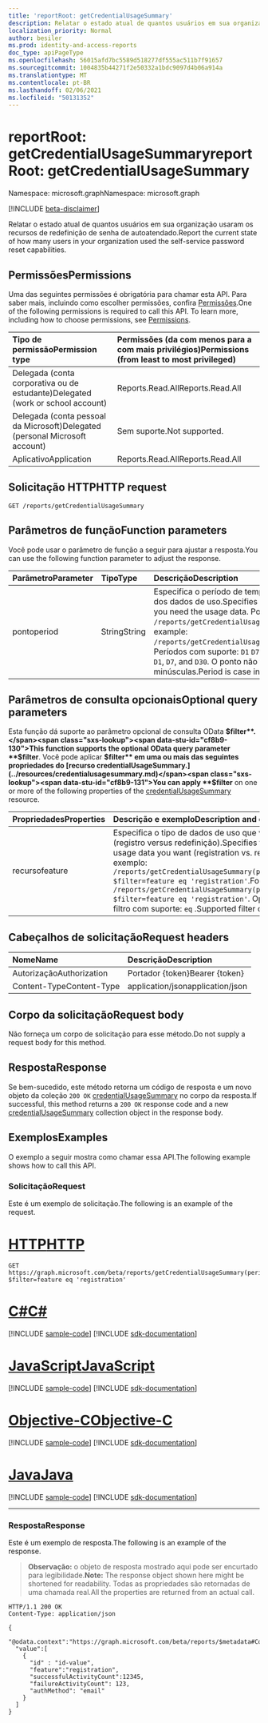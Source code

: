 ```yaml
---
title: 'reportRoot: getCredentialUsageSummary'
description: Relatar o estado atual de quantos usuários em sua organização estão usando recursos de redefinição de senha de autoatendado.
localization_priority: Normal
author: besiler
ms.prod: identity-and-access-reports
doc_type: apiPageType
ms.openlocfilehash: 56015afd7bc5589d518277df555ac511b7f91657
ms.sourcegitcommit: 1004835b44271f2e50332a1bdc9097d4b06a914a
ms.translationtype: MT
ms.contentlocale: pt-BR
ms.lasthandoff: 02/06/2021
ms.locfileid: "50131352"
---
```

# <a name="reportroot-getcredentialusagesummary"></a><span data-ttu-id="cf8b9-103">reportRoot: getCredentialUsageSummary</span><span class="sxs-lookup"><span data-stu-id="cf8b9-103">reportRoot: getCredentialUsageSummary</span></span>

<span data-ttu-id="cf8b9-104">Namespace: microsoft.graph</span><span class="sxs-lookup"><span data-stu-id="cf8b9-104">Namespace: microsoft.graph</span></span>

[!INCLUDE [beta-disclaimer](../../includes/beta-disclaimer.md)]

<span data-ttu-id="cf8b9-105">Relatar o estado atual de quantos usuários em sua organização usaram os recursos de redefinição de senha de autoatendado.</span><span class="sxs-lookup"><span data-stu-id="cf8b9-105">Report the current state of how many users in your organization used the self-service password reset capabilities.</span></span>

## <a name="permissions"></a><span data-ttu-id="cf8b9-106">Permissões</span><span class="sxs-lookup"><span data-stu-id="cf8b9-106">Permissions</span></span>

<span data-ttu-id="cf8b9-p101">Uma das seguintes permissões é obrigatória para chamar esta API. Para saber mais, incluindo como escolher permissões, confira [Permissões](/graph/permissions-reference).</span><span class="sxs-lookup"><span data-stu-id="cf8b9-p101">One of the following permissions is required to call this API. To learn more, including how to choose permissions, see [Permissions](/graph/permissions-reference).</span></span>

| <span data-ttu-id="cf8b9-109">Tipo de permissão</span><span class="sxs-lookup"><span data-stu-id="cf8b9-109">Permission type</span></span>                        | <span data-ttu-id="cf8b9-110">Permissões (da com menos para a com mais privilégios)</span><span class="sxs-lookup"><span data-stu-id="cf8b9-110">Permissions (from least to most privileged)</span></span> |
|:---------------------------------------|:--------------------------------------------|
| <span data-ttu-id="cf8b9-111">Delegada (conta corporativa ou de estudante)</span><span class="sxs-lookup"><span data-stu-id="cf8b9-111">Delegated (work or school account)</span></span>     | <span data-ttu-id="cf8b9-112">Reports.Read.All</span><span class="sxs-lookup"><span data-stu-id="cf8b9-112">Reports.Read.All</span></span> |
| <span data-ttu-id="cf8b9-113">Delegada (conta pessoal da Microsoft)</span><span class="sxs-lookup"><span data-stu-id="cf8b9-113">Delegated (personal Microsoft account)</span></span> | <span data-ttu-id="cf8b9-114">Sem suporte.</span><span class="sxs-lookup"><span data-stu-id="cf8b9-114">Not supported.</span></span> |
| <span data-ttu-id="cf8b9-115">Aplicativo</span><span class="sxs-lookup"><span data-stu-id="cf8b9-115">Application</span></span>                            | <span data-ttu-id="cf8b9-116">Reports.Read.All</span><span class="sxs-lookup"><span data-stu-id="cf8b9-116">Reports.Read.All</span></span> |

## <a name="http-request"></a><span data-ttu-id="cf8b9-117">Solicitação HTTP</span><span class="sxs-lookup"><span data-stu-id="cf8b9-117">HTTP request</span></span>

<!-- { "blockType": "ignored" } -->

```http
GET /reports/getCredentialUsageSummary
```

## <a name="function-parameters"></a><span data-ttu-id="cf8b9-118">Parâmetros de função</span><span class="sxs-lookup"><span data-stu-id="cf8b9-118">Function parameters</span></span>

<span data-ttu-id="cf8b9-119">Você pode usar o parâmetro de função a seguir para ajustar a resposta.</span><span class="sxs-lookup"><span data-stu-id="cf8b9-119">You can use the following function parameter to adjust the response.</span></span>

| <span data-ttu-id="cf8b9-120">Parâmetro</span><span class="sxs-lookup"><span data-stu-id="cf8b9-120">Parameter</span></span> | <span data-ttu-id="cf8b9-121">Tipo</span><span class="sxs-lookup"><span data-stu-id="cf8b9-121">Type</span></span> | <span data-ttu-id="cf8b9-122">Descrição</span><span class="sxs-lookup"><span data-stu-id="cf8b9-122">Description</span></span> |
|:--------- |:---- |:----------- |
| <span data-ttu-id="cf8b9-123">ponto</span><span class="sxs-lookup"><span data-stu-id="cf8b9-123">period</span></span> | <span data-ttu-id="cf8b9-124">String</span><span class="sxs-lookup"><span data-stu-id="cf8b9-124">String</span></span> | <span data-ttu-id="cf8b9-125">Especifica o período de tempo para o qual você precisa dos dados de uso.</span><span class="sxs-lookup"><span data-stu-id="cf8b9-125">Specifies the time period for which you need the usage data.</span></span> <span data-ttu-id="cf8b9-126">Por exemplo: `/reports/getCredentialUsageSummary(period='D30')`.</span><span class="sxs-lookup"><span data-stu-id="cf8b9-126">For example: `/reports/getCredentialUsageSummary(period='D30')`.</span></span> <span data-ttu-id="cf8b9-127">Períodos com suporte: `D1` `D7` , e `D30` .</span><span class="sxs-lookup"><span data-stu-id="cf8b9-127">Supported periods: `D1`, `D7`, and `D30`.</span></span> <span data-ttu-id="cf8b9-128">O ponto não faz falta de maiúsculas e minúsculas.</span><span class="sxs-lookup"><span data-stu-id="cf8b9-128">Period is case insensitive.</span></span> |

## <a name="optional-query-parameters"></a><span data-ttu-id="cf8b9-129">Parâmetros de consulta opcionais</span><span class="sxs-lookup"><span data-stu-id="cf8b9-129">Optional query parameters</span></span>

<span data-ttu-id="cf8b9-130">Esta função dá suporte ao parâmetro opcional de consulta OData **$filter**.</span><span class="sxs-lookup"><span data-stu-id="cf8b9-130">This function supports the optional OData query parameter **$filter**.</span></span> <span data-ttu-id="cf8b9-131">Você pode aplicar **$filter** em uma ou mais das seguintes propriedades do [recurso credentialUsageSummary.](../resources/credentialusagesummary.md)</span><span class="sxs-lookup"><span data-stu-id="cf8b9-131">You can apply **$filter** on one or more of the following properties of the [credentialUsageSummary](../resources/credentialusagesummary.md) resource.</span></span>

| <span data-ttu-id="cf8b9-132">Propriedades</span><span class="sxs-lookup"><span data-stu-id="cf8b9-132">Properties</span></span> | <span data-ttu-id="cf8b9-133">Descrição e exemplo</span><span class="sxs-lookup"><span data-stu-id="cf8b9-133">Description and example</span></span> |
|:---- |:----------- |
| <span data-ttu-id="cf8b9-134">recurso</span><span class="sxs-lookup"><span data-stu-id="cf8b9-134">feature</span></span> | <span data-ttu-id="cf8b9-135">Especifica o tipo de dados de uso que você deseja (registro versus redefinição).</span><span class="sxs-lookup"><span data-stu-id="cf8b9-135">Specifies the type of usage data you want (registration vs. reset).</span></span> <span data-ttu-id="cf8b9-136">Por exemplo: `/reports/getCredentialUsageSummary(period='D30')?$filter=feature eq 'registration'`.</span><span class="sxs-lookup"><span data-stu-id="cf8b9-136">For example: `/reports/getCredentialUsageSummary(period='D30')?$filter=feature eq 'registration'`.</span></span> <span data-ttu-id="cf8b9-137">Operadores de filtro com suporte: `eq` .</span><span class="sxs-lookup"><span data-stu-id="cf8b9-137">Supported filter operators: `eq`.</span></span> |

## <a name="request-headers"></a><span data-ttu-id="cf8b9-138">Cabeçalhos de solicitação</span><span class="sxs-lookup"><span data-stu-id="cf8b9-138">Request headers</span></span>

| <span data-ttu-id="cf8b9-139">Nome</span><span class="sxs-lookup"><span data-stu-id="cf8b9-139">Name</span></span>          | <span data-ttu-id="cf8b9-140">Descrição</span><span class="sxs-lookup"><span data-stu-id="cf8b9-140">Description</span></span>   |
|:--------------|:--------------|
| <span data-ttu-id="cf8b9-141">Autorização</span><span class="sxs-lookup"><span data-stu-id="cf8b9-141">Authorization</span></span> | <span data-ttu-id="cf8b9-142">Portador {token}</span><span class="sxs-lookup"><span data-stu-id="cf8b9-142">Bearer {token}</span></span> |
| <span data-ttu-id="cf8b9-143">Content-Type</span><span class="sxs-lookup"><span data-stu-id="cf8b9-143">Content-Type</span></span> | <span data-ttu-id="cf8b9-144">application/json</span><span class="sxs-lookup"><span data-stu-id="cf8b9-144">application/json</span></span> |

## <a name="request-body"></a><span data-ttu-id="cf8b9-145">Corpo da solicitação</span><span class="sxs-lookup"><span data-stu-id="cf8b9-145">Request body</span></span>

<span data-ttu-id="cf8b9-146">Não forneça um corpo de solicitação para esse método.</span><span class="sxs-lookup"><span data-stu-id="cf8b9-146">Do not supply a request body for this method.</span></span>

## <a name="response"></a><span data-ttu-id="cf8b9-147">Resposta</span><span class="sxs-lookup"><span data-stu-id="cf8b9-147">Response</span></span>

<span data-ttu-id="cf8b9-148">Se bem-sucedido, este método retorna um código de resposta e um novo objeto da coleção `200 OK` [credentialUsageSummary](../resources/credentialusagesummary.md) no corpo da resposta.</span><span class="sxs-lookup"><span data-stu-id="cf8b9-148">If successful, this method returns a `200 OK` response code and a new [credentialUsageSummary](../resources/credentialusagesummary.md) collection object in the response body.</span></span>

## <a name="examples"></a><span data-ttu-id="cf8b9-149">Exemplos</span><span class="sxs-lookup"><span data-stu-id="cf8b9-149">Examples</span></span>

<span data-ttu-id="cf8b9-150">O exemplo a seguir mostra como chamar essa API.</span><span class="sxs-lookup"><span data-stu-id="cf8b9-150">The following example shows how to call this API.</span></span>

### <a name="request"></a><span data-ttu-id="cf8b9-151">Solicitação</span><span class="sxs-lookup"><span data-stu-id="cf8b9-151">Request</span></span>

<span data-ttu-id="cf8b9-152">Este é um exemplo de solicitação.</span><span class="sxs-lookup"><span data-stu-id="cf8b9-152">The following is an example of the request.</span></span>

# <a name="http"></a>[<span data-ttu-id="cf8b9-153">HTTP</span><span class="sxs-lookup"><span data-stu-id="cf8b9-153">HTTP</span></span>](#tab/http)
<!-- {
  "blockType": "request",
  "name": "reportroot_getcredentialusagesummary"
}-->

```msgraph-interactive
GET https://graph.microsoft.com/beta/reports/getCredentialUsageSummary(period='D30')?$filter=feature eq 'registration'
```
# <a name="c"></a>[<span data-ttu-id="cf8b9-154">C#</span><span class="sxs-lookup"><span data-stu-id="cf8b9-154">C#</span></span>](#tab/csharp)
[!INCLUDE [sample-code](../includes/snippets/csharp/reportroot-getcredentialusagesummary-csharp-snippets.md)]
[!INCLUDE [sdk-documentation](../includes/snippets/snippets-sdk-documentation-link.md)]

# <a name="javascript"></a>[<span data-ttu-id="cf8b9-155">JavaScript</span><span class="sxs-lookup"><span data-stu-id="cf8b9-155">JavaScript</span></span>](#tab/javascript)
[!INCLUDE [sample-code](../includes/snippets/javascript/reportroot-getcredentialusagesummary-javascript-snippets.md)]
[!INCLUDE [sdk-documentation](../includes/snippets/snippets-sdk-documentation-link.md)]

# <a name="objective-c"></a>[<span data-ttu-id="cf8b9-156">Objective-C</span><span class="sxs-lookup"><span data-stu-id="cf8b9-156">Objective-C</span></span>](#tab/objc)
[!INCLUDE [sample-code](../includes/snippets/objc/reportroot-getcredentialusagesummary-objc-snippets.md)]
[!INCLUDE [sdk-documentation](../includes/snippets/snippets-sdk-documentation-link.md)]

# <a name="java"></a>[<span data-ttu-id="cf8b9-157">Java</span><span class="sxs-lookup"><span data-stu-id="cf8b9-157">Java</span></span>](#tab/java)
[!INCLUDE [sample-code](../includes/snippets/java/reportroot-getcredentialusagesummary-java-snippets.md)]
[!INCLUDE [sdk-documentation](../includes/snippets/snippets-sdk-documentation-link.md)]

---


### <a name="response"></a><span data-ttu-id="cf8b9-158">Resposta</span><span class="sxs-lookup"><span data-stu-id="cf8b9-158">Response</span></span>

<span data-ttu-id="cf8b9-159">Este é um exemplo de resposta.</span><span class="sxs-lookup"><span data-stu-id="cf8b9-159">The following is an example of the response.</span></span>

> <span data-ttu-id="cf8b9-160">**Observação:** o objeto de resposta mostrado aqui pode ser encurtado para legibilidade.</span><span class="sxs-lookup"><span data-stu-id="cf8b9-160">**Note:** The response object shown here might be shortened for readability.</span></span> <span data-ttu-id="cf8b9-161">Todas as propriedades são retornadas de uma chamada real.</span><span class="sxs-lookup"><span data-stu-id="cf8b9-161">All the properties are returned from an actual call.</span></span>

<!-- {
  "blockType": "response",
  "truncated": true,
  "@odata.type": "microsoft.graph.credentialUsageSummary",
  "isCollection": true
} -->

```http
HTTP/1.1 200 OK
Content-Type: application/json

{
  "@odata.context":"https://graph.microsoft.com/beta/reports/$metadata#Collection(microsoft.graph.getCredentialUsageSummary)",
  "value":[
    {
      "id" : "id-value",
      "feature":"registration",
      "successfulActivityCount":12345,
      "failureActivityCount": 123,
      "authMethod": "email"
    }
  ]
}
```

<!-- uuid: 16cd6b66-4b1a-43a1-adaf-3a886856ed98
2019-02-04 14:57:30 UTC -->
<!-- {
  "type": "#page.annotation",
  "description": "reportRoot: getCredentialUsageSummary",
  "keywords": "",
  "section": "documentation",
  "tocPath": ""
}-->


